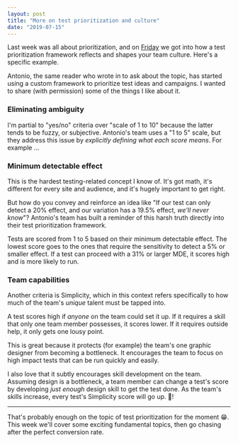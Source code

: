 ```yaml
---
layout: post
title: "More on test prioritization and culture"
date: "2019-07-15"
---
```


Last week was all about prioritization, and on [Friday](https://briandavidhall.com/test-prioritization-ideas/) we got into how a test prioritization framework reflects and shapes your team culture. Here's a specific example.

Antonio, the same reader who wrote in to ask about the topic, has started using a custom framework to prioritize test ideas and campaigns. I wanted to share (with permission) some of the things I like about it.

### Eliminating ambiguity

I'm partial to "yes/no" criteria over "scale of 1 to 10" because the latter tends to be fuzzy, or subjective. Antonio's team uses a "1 to 5" scale, but they address this issue by _explicitly defining what each score means_. For example ...

### Minimum detectable effect

This is the hardest testing-related concept I know of. It's got math, it's different for every site and audience, and it's hugely important to get right.

But how do you convey and reinforce an idea like "If our test can only detect a 20% effect, and our variation has a 19.5% effect, _we'll never know_"? Antonio's team has built a reminder of this harsh truth directly into their test prioritization framework.

Tests are scored from 1 to 5 based on their minimum detectable effect. The lowest score goes to the ones that require the sensitivity to detect a 5% or smaller effect. If a test can proceed with a 31% or larger MDE, it scores high and is more likely to run.

### Team capabilities

Another criteria is Simplicity, which in this context refers specifically to how much of the team's _unique_ talent must be tapped into.

A test scores high if _anyone_ on the team could set it up. If it requires a skill that only one team member possesses, it scores lower. If it requires outside help, it only gets one lousy point.

This is great because it protects (for example) the team's one graphic designer from becoming a bottleneck. It encourages the team to focus on high impact tests that can be run quickly and easily.

I also love that it subtly encourages skill development on the team. Assuming design is a bottleneck, a team member can change a test's score by developing _just enough_ design skill to get the test done. As the team's skills increase, every test's Simplicity score will go up. 🚀!

* * *

That's probably enough on the topic of test prioritization for the moment 😁. This week we'll cover some exciting fundamental topics, then go chasing after the perfect conversion rate.
